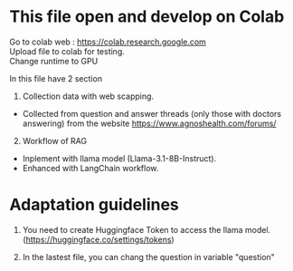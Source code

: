 # This file open and develop on Colab

Go to colab web : https://colab.research.google.com
<br> Upload file to colab for testing.
<br> Change runtime to GPU

In this file have 2 section

1. Collection data with web scapping.
- Collected from question and answer threads (only those with doctors answering) from the website https://www.agnoshealth.com/forums/

2. Workflow of RAG
- Inplement with llama model (Llama-3.1-8B-Instruct).
- Enhanced with LangChain workflow.

# Adaptation guidelines

1. You need to create Huggingface Token to access the llama model. (https://huggingface.co/settings/tokens)

2. In the lastest file, you can chang the question in variable "question"
